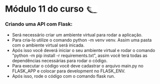 # Módulo 11 do curso <img align="center" alt="Ernesto-Flask" height="30" width="40" src="https://github.com/devicons/devicon/blob/master/icons/flask/flask-original.svg">
### Criando uma API com Flask:

* Será necessário criar um ambiente virtual para rodar a aplicação.
* Para cria-lo utilize o comando python -m venv venv. Assim uma pasta com o ambiente virtual será inicada.
* Após isso você deverá iniciar o seu ambiente virtual e rodar o comando "python -m pip install -r requirements.txt", assim você terá todas as dependências necessárias para rodar o código.
* Para executar o código você deve cadastrar o arquivo main.py no FLASK_APP e colocar para development no FLASK_ENV.
* Após isso, rode o código com o comando flask run.
